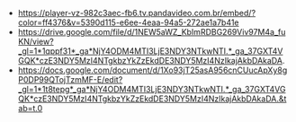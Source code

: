 
- https://player-vz-982c3aec-fb6.tv.pandavideo.com.br/embed/?color=ff4376&v=5390d115-e6ee-4eaa-94a5-272ae1a7b41e
- https://drive.google.com/file/d/1NEW5aWZ_KbImRDBG269Viv97M4a_fuKN/view?_gl=1*1qppf31*_ga*NjY4ODM4MTI3LjE3NDY3NTkwNTI.*_ga_37GXT4VGQK*czE3NDY5MzI4NTgkbzYkZzEkdDE3NDY5MzI4NzIkajAkbDAkaDA.
- https://docs.google.com/document/d/1Xo93jT25asA956cnCUucApXy8gP0DP99QTojTzmMF-E/edit?_gl=1*1t8tepg*_ga*NjY4ODM4MTI3LjE3NDY3NTkwNTI.*_ga_37GXT4VGQK*czE3NDY5MzI4NTgkbzYkZzEkdDE3NDY5MzI4NzIkajAkbDAkaDA.&tab=t.0